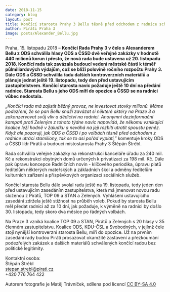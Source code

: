 ```yaml
---
date: 2018-11-15
category: blog
layout: post
title: Končící starosta Prahy 3 Bellu těsně před odchodem z radnice schválil spolu s ODS a ČSSD výdaje za téměř půl miliardy
author: Piráti Praha 3
image: posts/Alexander_Bellu.jpg
---
```


Praha, 15. listopadu 2018 – **Končící Rada Prahy 3 v čele s Alexanderem Bellu z ODS schválila hlasy ODS a ČSSD dvě veřejné zakázky v hodnotě 440 milionů korun i přesto, že nová rada bude ustavena už 20. listopadu 2018. Končící rada tak zavázala budoucí vedení městské části k téměř půlmiliardových výdajům, což se blíží polovině ročního rozpočtu Prahy 3. Dále ODS a ČSSD schválila řadu dalších kontroverzních materiálů a plánuje jednat ještě 19. listopadu, tedy den před ustavujícím zastupitelstvem. Končící starosta navíc požaduje ještě 10 dní na předání radnice. Starosta Bellu s jeho ODS míří do opozice a ČSSD se na radnici vůbec nedostala.** 

*„Končící rada má zajistit běžný provoz, ne investovat stovky milionů. Máme podezření, že se pan Bellu snaží zavázat si některé aktéry na Praze 3 a zakonzervovat svůj vliv a dědictví na radnici. Anonymní dezinformační kampaň proti Zeleným z tohoto týdne navíc napovídá, že někomu vznikající koalice leží hodně v žaludku a neváhá na její rozbití utratit spoustu peněz. Když ale pozoruji, jak ODS a ČSSD i po volbách těsně před odchodem z radnice utrácí stamiliony, tak se to asi pořád vyplatí,”* komentuje kroky ODS a ČSSD lídr Pirátů a budoucí místostarosta Prahy 3 Štěpán Štrébl.

Rada schválila veřejné zakázky na rekonstrukci kanceláře úřadu za 240 mil. Kč a rekonstrukci obytných domů určených k privatizaci za 198 mil. Kč. Dále pak úpravu koncepce Radničních novin - klíčového periodika, úpravu platů ředitelům některých mateřských a základních škol a odměny ředitelům kulturních zařízení a příspěvkových organizací sociálních služeb.

Končící starosta Bellu dále svolal radu ještě na 19. listopadu, tedy jeden den před ustavujícím zasedáním zastupitelstva, která má jmenovat novou radu složenou z Pirátů, TOP 09 a STAN a Zelených. Vyhlášení ustavujícího zasedání zdržela ještě stížnost na průběh voleb. Pokud by starosta Bellu měl předat radnici až za 10 dní, jak požaduje, k výměně na radnici by došlo 30. listopadu, tedy skoro dva měsíce po řádných volbách.

Na Praze 3 vzniká koalice TOP 09 a STAN, Pirátů a Zelených s 20 hlasy v 35 členném zastupitelstvu. Koalice ODS, KDU-ČSL a Svobodných, v jejímž čele stojí nynější kontroverzní starosta Bellu, míří do opozice. Už na prvním zasedání rady budou Piráti prosazovat okamžité zastavení a přezkoumání podezřelých zakázek a dalších materiálů schválených končící radou bez politické legitimity.

Kontaktní osoba:  
Štěpán Štrébl  
stepan.strebl@pirati.cz  
+420 776 764 422  

Autorem fotografie je Matěj Trávníček, sdílena pod licencí [CC BY-SA 4.0](https://creativecommons.org/licenses/by-sa/4.0/)



